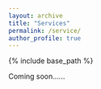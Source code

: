 ```yaml
---
layout: archive
title: "Services"
permalink: /service/
author_profile: true
---
```


{% include base_path %}


Coming soon......
